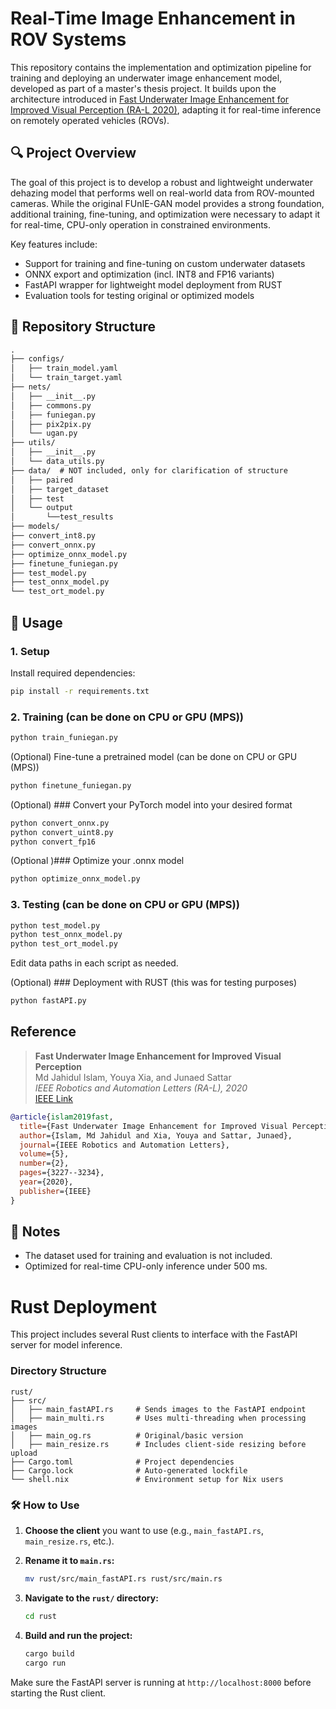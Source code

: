 # Real-Time Image Enhancement in ROV Systems

This repository contains the implementation and optimization pipeline for training and deploying an underwater image enhancement model, developed as part of a master's thesis project. It builds upon the architecture introduced in [Fast Underwater Image Enhancement for Improved Visual Perception (RA-L 2020)](https://ieeexplore.ieee.org/document/9001231), adapting it for real-time inference on remotely operated vehicles (ROVs).

## 🔍 Project Overview

The goal of this project is to develop a robust and lightweight underwater dehazing model that performs well on real-world data from ROV-mounted cameras. While the original FUnIE-GAN model provides a strong foundation, additional training, fine-tuning, and optimization were necessary to adapt it for real-time, CPU-only operation in constrained environments.

Key features include:

- Support for training and fine-tuning on custom underwater datasets
- ONNX export and optimization (incl. INT8 and FP16 variants)
- FastAPI wrapper for lightweight model deployment from RUST
- Evaluation tools for testing original or optimized models

## 📁 Repository Structure
```txt
.
├── configs/
│   ├── train_model.yaml
│   └── train_target.yaml
├── nets/
│   ├── __init__.py
│   ├── commons.py
│   ├── funiegan.py
│   ├── pix2pix.py
│   └── ugan.py
├── utils/
│   ├── __init__.py
│   └── data_utils.py
├── data/  # NOT included, only for clarification of structure
│   ├── paired
│   ├── target_dataset
│   ├── test
│   └── output
│   	└──test_results
├── models/
├── convert_int8.py
├── convert_onnx.py
├── optimize_onnx_model.py
├── finetune_funiegan.py
├── test_model.py
├── test_onnx_model.py
└── test_ort_model.py
```

## 🔧 Usage

### 1. Setup

Install required dependencies:

```bash
pip install -r requirements.txt
```

### 2. Training (can be done on CPU or GPU (MPS))

```bash
python train_funiegan.py
```

(Optional) Fine-tune a pretrained model (can be done on CPU or GPU (MPS))

```bash
python finetune_funiegan.py
```

(Optional) ### Convert your PyTorch model into your desired format

```bash
python convert_onnx.py
python convert_uint8.py
python convert_fp16
```

(Optional )### Optimize your .onnx model

```bash
python optimize_onnx_model.py
```

### 3. Testing (can be done on CPU or GPU (MPS))

```bash
python test_model.py
python test_onnx_model.py
python test_ort_model.py
```

Edit data paths in each script as needed.

(Optional) ### Deployment with RUST (this was for testing purposes)

```bash
python fastAPI.py
```

## Reference

> **Fast Underwater Image Enhancement for Improved Visual Perception**  
> Md Jahidul Islam, Youya Xia, and Junaed Sattar  
> *IEEE Robotics and Automation Letters (RA-L), 2020*  
> [IEEE Link](https://ieeexplore.ieee.org/document/9001231)

```bibtex
@article{islam2019fast,
  title={Fast Underwater Image Enhancement for Improved Visual Perception},
  author={Islam, Md Jahidul and Xia, Youya and Sattar, Junaed},
  journal={IEEE Robotics and Automation Letters},
  volume={5},
  number={2},
  pages={3227--3234},
  year={2020},
  publisher={IEEE}
}
```

## 📎 Notes

- The dataset used for training and evaluation is not included.
- Optimized for real-time CPU-only inference under 500 ms.


#  Rust Deployment

This project includes several Rust clients to interface with the FastAPI server for model inference.

### Directory Structure

```
rust/
├── src/
│   ├── main_fastAPI.rs     # Sends images to the FastAPI endpoint
│   ├── main_multi.rs       # Uses multi-threading when processing images
│   ├── main_og.rs          # Original/basic version
│   ├── main_resize.rs      # Includes client-side resizing before upload
├── Cargo.toml              # Project dependencies
├── Cargo.lock              # Auto-generated lockfile
└── shell.nix               # Environment setup for Nix users
```

### 🛠️ How to Use

1. **Choose the client** you want to use (e.g., `main_fastAPI.rs`, `main_resize.rs`, etc.).
2. **Rename it to `main.rs`:**

   ```bash
   mv rust/src/main_fastAPI.rs rust/src/main.rs
   ```

3. **Navigate to the `rust/` directory:**

   ```bash
   cd rust
   ```

4. **Build and run the project:**

   ```bash
   cargo build
   cargo run
   ```

Make sure the FastAPI server is running at `http://localhost:8000` before starting the Rust client.







